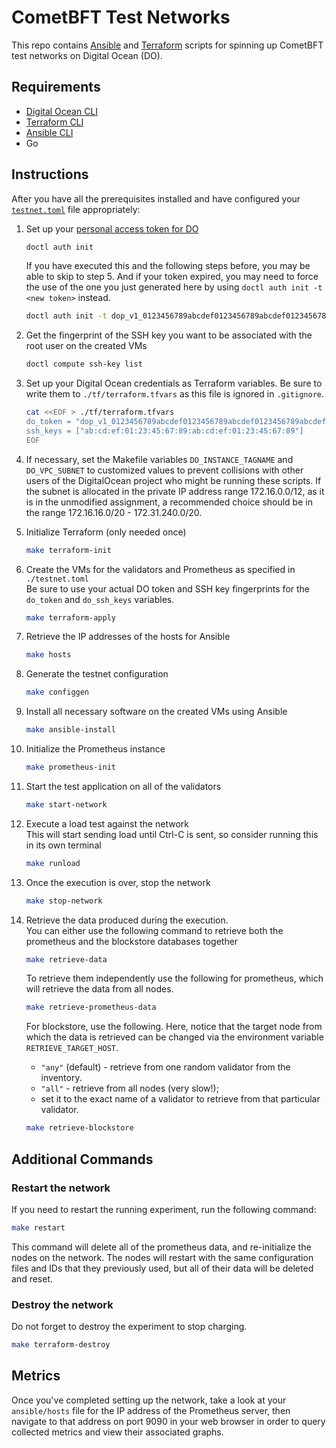 # CometBFT Test Networks

This repo contains [Ansible] and [Terraform] scripts for spinning up CometBFT test networks on Digital Ocean (DO).

## Requirements

- [Digital Ocean CLI][doctl]
- [Terraform CLI][Terraform]
- [Ansible CLI][Ansible]
- Go

## Instructions

After you have all the prerequisites installed and have configured your
[`testnet.toml`](./testnet.toml) file appropriately:

1. Set up your [personal access token for DO](https://docs.digitalocean.com/reference/api/create-personal-access-token/)

    ```bash
    doctl auth init
    ```

    If you have executed this and the following steps before, you may be able to skip to step 5.
    And if your token expired, you may need to force the use of the one you just generated here by using `doctl auth init -t <new token>` instead.

    ```bash
    doctl auth init -t dop_v1_0123456789abcdef0123456789abcdef0123456789abcdef0123456789abcdef
    ```

2. Get the fingerprint of the SSH key you want to be associated with the root user on the created VMs

    ```bash
    doctl compute ssh-key list
    ```

3. Set up your Digital Ocean credentials as Terraform variables. Be sure to write them to `./tf/terraform.tfvars` as this file is ignored in `.gitignore`.

    ```bash
    cat <<EOF > ./tf/terraform.tfvars
    do_token = "dop_v1_0123456789abcdef0123456789abcdef0123456789abcdef0123456789abcdef"
    ssh_keys = ["ab:cd:ef:01:23:45:67:89:ab:cd:ef:01:23:45:67:89"]
    EOF
    ```

4. If necessary, set the Makefile variables `DO_INSTANCE_TAGNAME` and
    `DO_VPC_SUBNET` to customized values to prevent collisions with other users
    of the DigitalOcean project who might be running these scripts.
    If the subnet is allocated in the private IP address range 172.16.0.0/12, as
    it is in the unmodified assignment, a recommended choice should be
    in the range 172.16.16.0/20 - 172.31.240.0/20.

5. Initialize Terraform (only needed once)

    ```bash
    make terraform-init
    ```

6. Create the VMs for the validators and Prometheus as specified in `./testnet.toml`   
    Be sure to use your actual DO token and SSH key fingerprints for the `do_token` and `do_ssh_keys` variables.

    ```bash
    make terraform-apply
    ```

7. Retrieve the IP addresses of the hosts for Ansible

    ```bash
    make hosts
    ```

8. Generate the testnet configuration

    ```bash
    make configgen
    ```

9. Install all necessary software on the created VMs using Ansible

    ```bash
    make ansible-install
    ```

10. Initialize the Prometheus instance

    ```bash
    make prometheus-init
    ```

11. Start the test application on all of the validators

    ```bash
    make start-network
    ```

12. Execute a load test against the network   
    This will start sending load until Ctrl-C is sent, so consider running this in its own terminal

    ```bash
    make runload
    ```

13. Once the execution is over, stop the network

    ```bash
    make stop-network
    ```

14. Retrieve the data produced during the execution.    
    You can either use the following command to retrieve both the prometheus and the blockstore databases together

    ```bash
    make retrieve-data
    ```

    To retrieve them independently use the following for prometheus, which will retrieve the data from all nodes.

    ```bash
    make retrieve-prometheus-data
    ```

    For blockstore, use the following. Here, notice that the target node from which the data is retrieved can be changed via the environment variable `RETRIEVE_TARGET_HOST`.
      - `"any"` (default) - retrieve from one random validator from the inventory.
      - `"all"` - retrieve from all nodes (very slow!);
      - set it to the exact name of a validator to retrieve from that particular validator.

    ```bash
    make retrieve-blockstore
    ```

## Additional Commands

### Restart the network

If you need to restart the running experiment, run the following command:

```sh
make restart
```

This command will delete all of the prometheus data, and re-initialize the nodes
on the network. The nodes will restart with the same configuration files and
IDs that they previously used, but all of their data will be deleted and reset.

### Destroy the network

Do not forget to destroy the experiment to stop charging.

```sh
make terraform-destroy
```

## Metrics

Once you've completed setting up the network, take a look at your
`ansible/hosts` file for the IP address of the Prometheus server, then navigate
to that address on port 9090 in your web browser in order to query collected
metrics and view their associated graphs.

[Ansible]: https://docs.ansible.com/ansible/latest/index.html
[Terraform]: https://www.terraform.io/docs
[doctl]: https://docs.digitalocean.com/reference/doctl/how-to/install/
